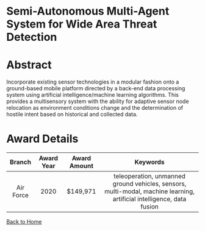 
Semi-Autonomous Multi-Agent System for Wide Area Threat Detection
=================================================================

# Abstract


Incorporate existing sensor technologies in a modular fashion onto a ground-based mobile platform directed by a back-end data processing system using artificial intelligence/machine learning algorithms. This provides a multisensory system with the ability for adaptive sensor node relocation as environment conditions change and the determination of hostile intent based on historical and collected data.  

# Award Details

|Branch|Award Year|Award Amount|Keywords|
| :---: | :---: | :---: | :---: |
|Air Force|2020|$149,971|teleoperation, unmanned ground vehicles, sensors, multi-modal, machine learning, artificial intelligence, data fusion|
  
  


[Back to Home](https://github.com/chrischow/dod_sbir_awards#1569)